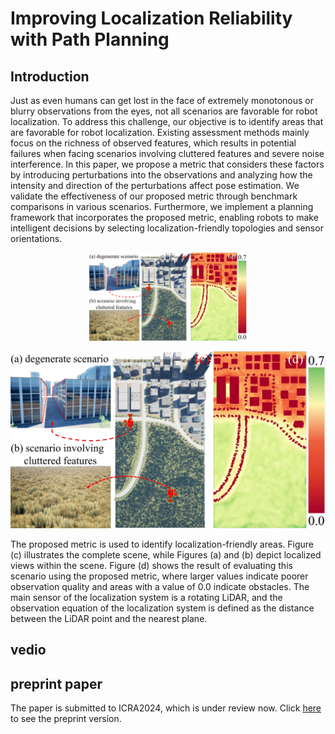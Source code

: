 # Improving Localization Reliability with Path Planning
## Introduction
Just as even humans can get lost in the face of extremely monotonous or blurry observations from the eyes, not all scenarios are favorable for robot localization. To address this challenge, our objective is to identify areas that are favorable for robot localization. Existing assessment methods mainly focus on the richness of observed features, which results in potential failures when facing scenarios involving cluttered features and severe noise interference. In this paper, we propose a metric that considers these factors by introducing perturbations into the observations and analyzing how the intensity and direction of the perturbations affect pose estimation. We validate the effectiveness of our proposed metric through benchmark comparisons in various scenarios. Furthermore, we implement a planning framework that incorporates the proposed metric, enabling robots to make intelligent decisions by selecting localization-friendly topologies and sensor orientations.

<div align="center">
<img src="archieve/head.png" title="result image" width=50% />
</div>

![Alt text](archieve/head.png "result picture")

The proposed metric is used to identify localization-friendly areas. Figure (c) illustrates the complete scene, while Figures (a) and (b) depict localized views within the scene. Figure (d) shows the result of evaluating this scenario using the proposed metric, where larger values indicate poorer observation quality and areas with a value of $0.0$ indicate obstacles. The main sensor of the localization system is a rotating LiDAR, and the observation equation of the localization system is defined as the distance between the LiDAR point and the nearest plane.
## vedio


## preprint paper
The paper is submitted to ICRA2024, which is under review now. Click [here](archieve/ICRA2024_Perception_Aware.pdf) to see the preprint version.


